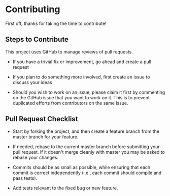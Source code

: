 # Contributing

First off, thanks for taking the time to contribute!

## Steps to Contribute

This project uses GitHub to manage reviews of pull requests.

* If you have a trivial fix or improvement, go ahead and create a pull request

* If you plan to do something more involved, first create an issue to discuss your ideas

* Should you wish to work on an issue, please claim it first by commenting on the GitHub issue that you want to work on it. This is to prevent duplicated efforts from contributors on the same issue.

## Pull Request Checklist

* Start by forking the project, and then create a feature branch from the master branch for your feature.

* If needed, rebase to the current master branch before submitting your pull request. If it doesn't merge cleanly with master you may be asked to rebase your changes.

* Commits should be as small as possible, while ensuring that each commit is correct independently (i.e., each commit should compile and pass tests).

* Add tests relevant to the fixed bug or new feature.
